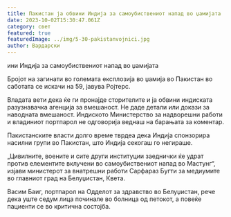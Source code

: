 ```yaml
---
title: Пакистан ја обвини Индија за самоубиствениот напад во џамијата
date: 2023-10-02T15:30:47.061Z
category: свет
featured: true
featuredImage: ../img/5-30-pakistanvojnici.jpg
author: Вардарски
---
```

ини Индија за самоубиствениот напад во џамијата

Бројот на загинати во големата експлозија во џамија во Пакистан во саботата се искачи на 59, јавува Ројтерс.

Владата вети дека ќе ги пронајде сторителите и ја обвини индиската разузнавачка агенција за вмешаност. Не даде детали или докази за наводната вмешаност. Индиското Министерство за надворешни работи и владиниот портпарол не одговорија веднаш на барањата за коментар.

Пакистанските власти долго време тврдеа дека Индија спонзорира насилни групи во Пакистан, што Индија секогаш го негираше.

„Цивилните, воените и сите други институции заеднички ќе удрат против елементите вклучени во самоубиствениот напад во Мастунг“, изјави министерот за внатрешни работи Сарфараз Бугти за медиумите во главниот град на Белуџистан, Квета.

Васим Баиг, портпарол на Одделот за здравство во Белуџистан, рече дека уште седум лица починале во болница од петокот, а повеќе пациенти се во критична состојба.
